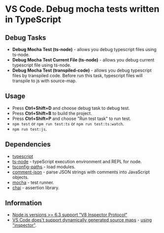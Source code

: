 # VS Code. Debug mocha tests written in TypeScript

## Debug Tasks

- **Debug Mocha Test (ts-node)** - allows you debug typescript files using ts-node.
- **Debug Mocha Test Current File (ts-node)** - allows you debug current typescript file using ts-node.
- **Debug Mocha Test (transpiled-code)** - allows you debug typescript files by transpiled code. Before run this task, typescript files will transpile to js with source-map.

## Usage
- Press **Ctrl+Shift+D** and choose debug task to debug test.
- Press **Ctrl+Shift+B** to build the project.
- Press **Ctrl+Shift+P** and choose "Run test task" to run test.
- ```npm test``` or ```npm run test:ts``` or ```npm run test:ts:watch```.
- ```npm run test:js```.

## Dependencies
- [typescript](https://github.com/Microsoft/TypeScript)
- [ts-node](https://github.com/TypeStrong/ts-node) - typeScript execution environment and REPL for node.
- [tsconfig-paths](https://github.com/dividab/tsconfig-paths) - load modules.
- [comment-json](https://github.com/kaelzhang/node-comment-json) - parse JSON strings with comments into JavaScript objects.
- [mocha](https://mochajs.org/) - test runner.
- [chai](http://chaijs.com/) - assertion library.

## Information
- [Node.js versions >= 6.3 support "V8 Inspector Protocol"](https://code.visualstudio.com/docs/nodejs/nodejs-debugging)
- [VS Code does't support dynamically generated source maps](https://github.com/Microsoft/vscode/issues/5728#issuecomment-214278351) - [using "inspector"](https://github.com/Microsoft/vscode/issues/5728#issuecomment-336346128).
